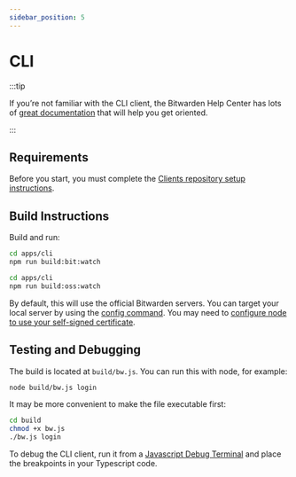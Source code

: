 ```yaml
---
sidebar_position: 5
---
```


# CLI

:::tip

If you’re not familiar with the CLI client, the Bitwarden Help Center has lots of
[great documentation](https://bitwarden.com/help/article/cli/) that will help you get oriented.

:::

## Requirements

Before you start, you must complete the [Clients repository setup instructions](../index.md).

## Build Instructions

Build and run:

<Bitwarden>

```bash
cd apps/cli
npm run build:bit:watch
```

</Bitwarden>

<Community>

```bash
cd apps/cli
npm run build:oss:watch
```

</Community>

By default, this will use the official Bitwarden servers. You can target your local server by using
the [config command](https://bitwarden.com/help/article/cli/#config). You may need to
[configure node to use your self-signed certificate](https://bitwarden.com/help/article/cli/#using-self-signed-certificates).

## Testing and Debugging

The build is located at `build/bw.js`. You can run this with node, for example:

```bash
node build/bw.js login
```

It may be more convenient to make the file executable first:

```bash
cd build
chmod +x bw.js
./bw.js login
```

To debug the CLI client, run it from a
[Javascript Debug Terminal](https://code.visualstudio.com/docs/nodejs/nodejs-debugging#_javascript-debug-terminal)
and place the breakpoints in your Typescript code.
